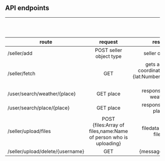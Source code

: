 ## API endpoints 
---

<br />
<br />


|    route     |   request   |  response  |
| ------------ |:------------:|:----------:|
| /seller/add  | POST seller object type  | seller object type |
| /seller/fetch | GET | gets an array of coordinates- {points:[ {lat:Number,lng:Number},.. ]} |
| /user/search/weather/{place} | GET place | response shown in weather.md |
| /user/search/place/{place}| GET place| response shown in place.md |
| /seller/upload/files | POST {files:Array of files,name:Name of person who is uploading} | filedata JSON (see files.md) |
| /seller/upload/delete/{username} | GET | {message:"Deleted"} |